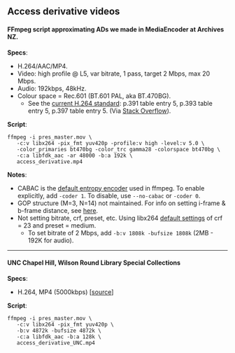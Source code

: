## Access derivative videos

#### FFmpeg script approximating ADs we made in MediaEncoder at Archives NZ.

**Specs**:
* H.264/AAC/MP4.
* Video: high profile @ L5, var bitrate, 1 pass, target 2 Mbps, max 20 Mbps.
* Audio: 192kbps, 48kHz.
* Colour space = Rec.601 (BT.601 PAL, aka BT.470BG).
  * See the [current H.264 standard](https://www.itu.int/rec/T-REC-H.264-201610-I/en): p.391 table entry 5, p.393 table entry 5, p.397 table entry 5. (Via [Stack Overflow](http://video.stackexchange.com/questions/16840/ffmpeg-explicitly-tag-h-264-as-bt-601-rather-than-leaving-unspecified)).

**Script**:  

```
ffmpeg -i pres_master.mov \
   -c:v libx264 -pix_fmt yuv420p -profile:v high -level:v 5.0 \
   -color_primaries bt470bg -color_trc gamma28 -colorspace bt470bg \
   -c:a libfdk_aac -ar 48000 -b:a 192k \
   access_derivative.mp4
```

**Notes**:
* CABAC is the [default entropy encoder](https://sites.google.com/site/linuxencoding/x264-ffmpeg-mapping) used in ffmpeg. To enable explicitly, add `-coder 1`. To disable, use `--no-cabac` or `-coder 0`.
* GOP structure (M=3, N=14) not maintained. For info on setting i-frame & b-frame distance, see [here](https://sites.google.com/site/linuxencoding/x264-ffmpeg-mapping).
* Not setting bitrate, crf, preset, etc. Using libx264 [default settings](https://trac.ffmpeg.org/wiki/Encode/H.264) of crf = 23 and preset = medium.
  * To set bitrate of 2 Mbps, add `-b:v 1808k -bufsize 1808k` (2MB - 192K for audio).

----

#### UNC Chapel Hill, Wilson Round Library Special Collections

**Specs**:
* H.264, MP4 (5000kbps) [[source](http://library.unc.edu/wilson/sfc/audiovisual-preservation/technical-specifications/)]

**Script**:  

```
ffmpeg -i pres_master.mov \
   -c:v libx264 -pix_fmt yuv420p \
   -b:v 4872k -bufsize 4872k \
   -c:a libfdk_aac -b:a 128k \
   access_derivative_UNC.mp4
```

<!-- ffmpeg -i pres_master.mov -c:v libx264 -pix_fmt yuv420p
   -b:v 4872k -bufsize 4872k
   -c:a libfdk_aac -b:a 128k
   access_derivative_UNC.mp4 -->
